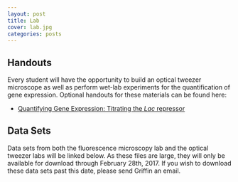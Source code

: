 ```yaml
---
layout: post
title: Lab
cover: lab.jpg
categories: posts
---
```


## Handouts
Every student will have the opportunity to build an optical tweezer microscope as well as perform wet-lab experiments for the quantification of gene expression. Optional handouts for these materials can be found here:

* [Quantifying Gene Expression: Titrating the *Lac* repressor](http://bi1x.caltech.edu/2016/handouts/laci_titration.pdf)

## Data Sets
Data sets from both the fluorescence microscopy lab and the optical tweezer labs will be linked below. As these files are large, they will only be available for download through February 28th, 2017. If you wish to download these data sets past this date, please send Griffin an email.
